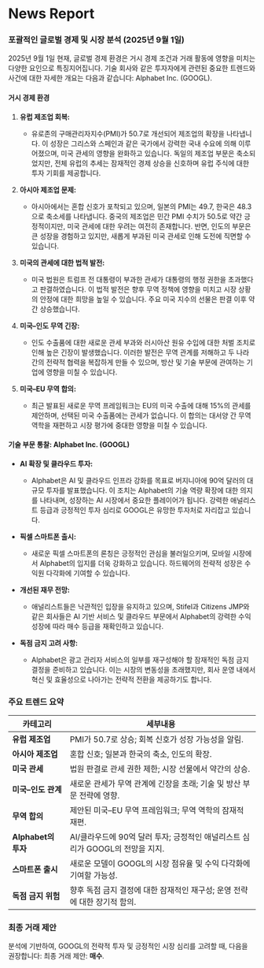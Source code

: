 # News Report

### 포괄적인 글로벌 경제 및 시장 분석 (2025년 9월 1일)

2025년 9월 1일 현재, 글로벌 경제 환경은 거시 경제 조건과 거래 활동에 영향을 미치는 다양한 요인으로 특징지어집니다. 기술 회사와 같은 투자자에게 관련된 중요한 트렌드와 사건에 대한 자세한 개요는 다음과 같습니다: Alphabet Inc. (GOOGL).

#### 거시 경제 환경

1. **유럽 제조업 회복:**
   - 유로존의 구매관리자지수(PMI)가 50.7로 개선되어 제조업의 확장을 나타냅니다. 이 성장은 그리스와 스페인과 같은 국가에서 강력한 국내 수요에 의해 이루어졌으며, 미국 관세의 영향을 완화하고 있습니다. 독일의 제조업 부문은 축소되었지만, 전체 유럽의 추세는 잠재적인 경제 상승을 신호하며 유럽 주식에 대한 투자 기회를 제공합니다.

2. **아시아 제조업 문제:**
   - 아시아에서는 혼합 신호가 포착되고 있으며, 일본의 PMI는 49.7, 한국은 48.3으로 축소세를 나타냅니다. 중국의 제조업은 민간 PMI 수치가 50.5로 약간 긍정적이지만, 미국 관세에 대한 우려는 여전히 존재합니다. 반면, 인도의 부문은 큰 성장을 경험하고 있지만, 새롭게 부과된 미국 관세로 인해 도전에 직면할 수 있습니다.

3. **미국의 관세에 대한 법적 발전:**
   - 미국 법원은 트럼프 전 대통령이 부과한 관세가 대통령의 행정 권한을 초과했다고 판결하였습니다. 이 법적 발전은 향후 무역 정책에 영향을 미치고 시장 상황의 안정에 대한 희망을 높일 수 있습니다. 주요 미국 지수의 선물은 판결 이후 약간 상승했습니다.

4. **미국–인도 무역 긴장:**
   - 인도 수출품에 대한 새로운 관세 부과와 러시아산 원유 수입에 대한 처벌 조치로 인해 높은 긴장이 발생했습니다. 이러한 발전은 무역 관계를 저해하고 두 나라 간의 전략적 협력을 복잡하게 만들 수 있으며, 방산 및 기술 부문에 관여하는 기업에 영향을 미칠 수 있습니다.

5. **미국–EU 무역 합의:**
   - 최근 발표된 새로운 무역 프레임워크는 EU의 미국 수출에 대해 15%의 관세를 제안하며, 선택된 미국 수출품에는 관세가 없습니다. 이 합의는 대서양 간 무역 역학을 재편하고 시장 평가에 중대한 영향을 미칠 수 있습니다.

#### 기술 부문 통찰: Alphabet Inc. (GOOGL)

- **AI 확장 및 클라우드 투자:**
  - Alphabet은 AI 및 클라우드 인프라 강화를 목표로 버지니아에 90억 달러의 대규모 투자를 발표했습니다. 이 조치는 Alphabet의 기술 역량 확장에 대한 의지를 나타내며, 성장하는 AI 시장에서 중요한 플레이어가 됩니다. 강력한 애널리스트 등급과 긍정적인 투자 심리로 GOOGL은 유망한 투자처로 자리잡고 있습니다.

- **픽셀 스마트폰 출시:**
  - 새로운 픽셀 스마트폰의 론칭은 긍정적인 관심을 불러일으키며, 모바일 시장에서 Alphabet의 입지를 더욱 강화하고 있습니다. 하드웨어의 전략적 성장은 수익원 다각화에 기여할 수 있습니다.

- **개선된 재무 전망:**
  - 애널리스트들은 낙관적인 입장을 유지하고 있으며, Stifel과 Citizens JMP와 같은 회사들은 AI 기반 서비스 및 클라우드 부문에서 Alphabet의 강력한 수익 성장에 따라 매수 등급을 재확인하고 있습니다.

- **독점 금지 고려 사항:**
  - Alphabet은 광고 관리자 서비스의 일부를 재구성해야 할 잠재적인 독점 금지 결정을 준비하고 있습니다. 이는 시장의 변동성을 초래했지만, 회사 운영 내에서 혁신 및 효율성으로 나아가는 전략적 전환을 제공하기도 합니다.

### 주요 트렌드 요약

| **카테고리**                   | **세부내용**                                                                                                                                                                   |
|--------------------------------|-------------------------------------------------------------------------------------------------------------------------------------------------------------------------------|
| **유럽 제조업**               | PMI가 50.7로 상승; 회복 신호가 성장 가능성을 알림.                                                                                                                         |
| **아시아 제조업**              | 혼합 신호; 일본과 한국의 축소, 인도의 확장.                                                                                                                               |
| **미국 관세**                 | 법원 판결로 관세 권한 제한; 시장 선물에서 약간의 상승.                                                                                                                      |
| **미국–인도 관계**            | 새로운 관세가 무역 관계에 긴장을 초래; 기술 및 방산 부문 전략에 영향.                                                                                                   |
| **무역 합의**                 | 제안된 미국–EU 무역 프레임워크; 무역 역학의 잠재적 재편.                                                                                                                  |
| **Alphabet의 투자**           | AI/클라우드에 90억 달러 투자; 긍정적인 애널리스트 심리가 GOOGL의 전망을 지지.                                                                                           |
| **스마트폰 출시**             | 새로운 모델이 GOOGL의 시장 점유율 및 수익 다각화에 기여할 가능성.                                                                                                        |
| **독점 금지 위험**             | 향후 독점 금지 결정에 대한 잠재적인 재구성; 운영 전략에 대한 장기적 함의.                                                                                                |

### 최종 거래 제안
분석에 기반하여, GOOGL의 전략적 투자 및 긍정적인 시장 심리를 고려할 때, 다음을 권장합니다:
최종 거래 제안: **매수**.
